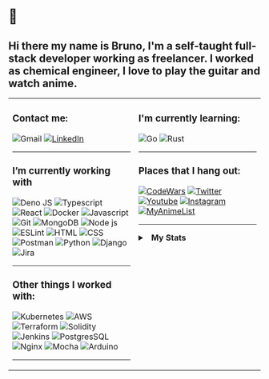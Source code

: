 # 👋 
## Hi there  my name is Bruno, I'm a self-taught full-stack developer working as freelancer. I worked as chemical engineer, I love to play the guitar and watch anime.


<table><tr><td valign="top" width="50%">

 ### **Contact me:**

<!--badges from https://github.com/Ileriayo/markdown-badges-->
![Gmail](https://img.shields.io/badge/Gmail-D14836?style=for-the-badge&logo=gmail&logoColor=white)
[![LinkedIn](https://img.shields.io/badge/LinkedIn-0077B5?style=for-the-badge&logo=linkedin&logoColor=white)](https://www.linkedin.com/in/bmogetta/)


---

### **I’m currently working with**

![Deno JS](https://img.shields.io/badge/deno%20js-000000?style=for-the-badge&logo=deno&logoColor=white)
![Typescript](https://img.shields.io/badge/TypeScript-007ACC?style=for-the-badge&logo=typescript&logoColor=white)
![React](https://img.shields.io/badge/React-20232A?style=for-the-badge&logo=react&logoColor=61DAFB)
![Docker](https://img.shields.io/badge/docker-%230db7ed.svg?style=for-the-badge&logo=docker&logoColor=white)
![Javascript](https://img.shields.io/badge/JavaScript-F7DF1E?style=for-the-badge&logo=javascript&logoColor=black)
![Git](https://img.shields.io/badge/GIT-E44C30?style=for-the-badge&logo=git&logoColor=white)
![MongoDB](https://img.shields.io/badge/MongoDB-4EA94B?style=for-the-badge&logo=mongodb&logoColor=white)
![Node js](https://img.shields.io/badge/Node.js-43853D?style=for-the-badge&logo=node.js&logoColor=white)
![ESLint](https://img.shields.io/badge/ESLint-4B3263?style=for-the-badge&logo=eslint&logoColor=white)
![HTML](https://img.shields.io/badge/HTML5-E34F26?style=for-the-badge&logo=html5&logoColor=white)
![CSS](https://img.shields.io/badge/CSS3-1572B6?style=for-the-badge&logo=css3&logoColor=white)
![Postman](https://img.shields.io/badge/Postman-FF6C37?style=for-the-badge&logo=postman&logoColor=white)
![Python](https://img.shields.io/badge/Python-14354C?style=for-the-badge&logo=python&logoColor=white)
![Django](https://img.shields.io/badge/Django-092E20?style=for-the-badge&logo=django&logoColor=white)
![Jira](https://img.shields.io/badge/jira-%230A0FFF.svg?style=for-the-badge&logo=jira&logoColor=white)

---

### **Other things I worked with:**

![Kubernetes](https://img.shields.io/badge/kubernetes-%23326ce5.svg?style=for-the-badge&logo=kubernetes&logoColor=white)
![AWS](https://img.shields.io/badge/Amazon_AWS-232F3E?style=for-the-badge&logo=amazon-aws&logoColor=white)
![Terraform](https://img.shields.io/badge/terraform-%235835CC.svg?style=for-the-badge&logo=terraform&logoColor=white)
![Solidity](https://img.shields.io/badge/Solidity-%23363636.svg?style=for-the-badge&logo=solidity&logoColor=white)
![Jenkins](https://img.shields.io/badge/Jenkins-D24939?style=for-the-badge&logo=Jenkins&logoColor=white)
![PostgresSQL](https://img.shields.io/badge/PostgreSQL-316192?style=for-the-badge&logo=postgresql&logoColor=whit)
![Nginx](https://img.shields.io/badge/nginx-%23009639.svg?style=for-the-badge&logo=nginx&logoColor=white)
![Mocha](https://img.shields.io/badge/-mocha-%238D6748?style=for-the-badge&logo=mocha&logoColor=white)
![Arduino](https://img.shields.io/badge/-Arduino-00979D?style=for-the-badge&logo=Arduino&logoColor=white)

---

</td> <td valign="top" width="50%">

### **I'm currently learning:**

![Go](https://img.shields.io/badge/Go-00ADD8?style=for-the-badge&logo=go&logoColor=white)
![Rust](https://img.shields.io/badge/Rust-000000?style=for-the-badge&logo=rust&logoColor=white)

---

### **Places that I hang out:**

[![CodeWars](https://img.shields.io/badge/Codewars-B1361E?style=for-the-badge&logo=Codewars&logoColor=white)](https://www.codewars.com/users/BMogetta)
[![Twitter](https://img.shields.io/badge/Twitter-1DA1F2?style=for-the-badge&logo=twitter&logoColor=white)](https://twitter.com/brunomogetta)
[![Youtube](https://img.shields.io/badge/YouTube-FF0000?style=for-the-badge&logo=youtube&logoColor=white)](https://www.youtube.com/playlist?list=PLnW2FOeLTsFylFA9gggN7yab1ywW0AOVR)
[![Instagram](https://img.shields.io/badge/Instagram-E4405F?style=for-the-badge&logo=instagram&logoColor=white)](https://instagram.com/brunomogetta)
[![MyAnimeList](https://img.shields.io/badge/Myanimelist-2E51A2?style=for-the-badge&logo=myanimelist&logoColor=white)](https://myanimelist.net)


---

<!-- profile dropdown-->
<!-- https://github.com/anuraghazra/github-readme-stats -->
<details> 
  <summary> &nbsp; <strong>My Stats</strong> </summary>
  <br/>
  <table style="width:100%">
  <tr>
  <a href="#"><img alt="Top Languages Placeholder" src="https://github-readme-stats.vercel.app/api/top-langs/?username=BMogetta&langs_count=10&theme=react&hide_border=true&bg_color=1F222E&title_color=F85D7F&icon_color=F8D866&hide=Jupyter%20Notebook&custom_title=Languages%20-%20w/o%20static%20files&layout=compact" height="192px"/></a>


  <b>Note:</b> I excluse JS, CSS&HTML from the list because static files.
 
  <a href="#"><img alt="Github Stats Placeholder" src="https://denvercoder1-github-readme-stats.vercel.app/api/?username=BMogetta&show_icons=true&include_all_commits=true&count_private=true&theme=react&hide_border=true&bg_color=1F222E&title_color=F85D7F&icon_color=F8D866&hide=stars"/></a>
  <!--https://github.com/anuraghazra/github-readme-stats-->
  
  <a href="#"><img alt="Time Coding Languages Placeholder" src="https://github-readme-stats-taupe-two.vercel.app/api/wakatime?username=BMogetta&hide_title=true&hide_border=true&langs_count=5&bg_color=00000000&text_color=777&theme=react"  height="192px"/></a>
  <br/>
  </table>
</details>
<br/>

